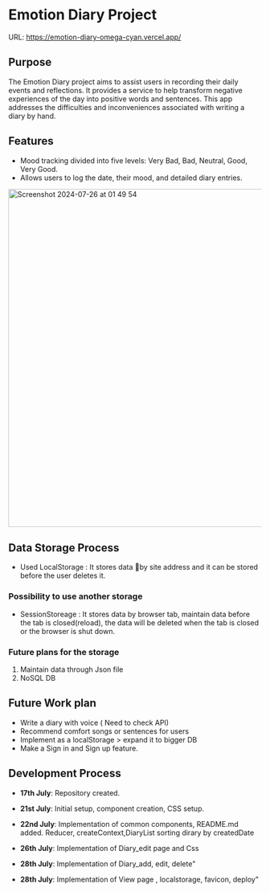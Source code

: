# Emotion Diary Project
URL: https://emotion-diary-omega-cyan.vercel.app/
## Purpose
The Emotion Diary project aims to assist users in recording their daily events and reflections. It provides a service to help transform negative experiences of the day into positive words and sentences. This app addresses the difficulties and inconveniences associated with writing a diary by hand.

## Features
- Mood tracking divided into five levels: Very Bad, Bad, Neutral, Good, Very Good.
- Allows users to log the date, their mood, and detailed diary entries.

<img width="673" alt="Screenshot 2024-07-26 at 01 49 54" src="https://github.com/user-attachments/assets/77f5d9d1-a896-4894-b072-4ca37df26da6">

## Data Storage Process
  - Used LocalStorage : It stores data by site address and it can be stored before the user deletes it.
### Possibility to use another storage
  - SessionStoreage : It stores data by browser tab, maintain data before the tab is closed(reload), the data will be deleted when the tab is closed or the browser is shut down.
### Future plans for the storage
1. Maintain data through Json file
2. NoSQL DB

## Future Work plan
- Write a diary with voice ( Need to check API)
- Recommend comfort songs or sentences for users
- Implement as a localStorage > expand it to bigger DB
- Make a Sign in and Sign up feature.

## Development Process
- **17th July**: Repository created.

- **21st July**: Initial setup, component creation, CSS setup.

 
- **22nd July**: Implementation of common components, README.md added. Reducer, createContext,DiaryList sorting dirary by createdDate
  
- **26th July**: Implementation of Diary_edit page and Css

- **28th July**: Implementation of Diary_add, edit, delete"

- **28th July**: Implementation of View page , localstorage, favicon, deploy"
